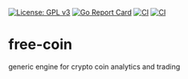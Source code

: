 [![License: GPL v3](https://img.shields.io/badge/License-GPLv3-blue.svg)](https://www.gnu.org/licenses/gpl-3.0)
[![Go Report Card](https://goreportcard.com/badge/github.com/drakos74/free-coin)](https://goreportcard.com/report/github.com/drakos74/free-coin)
[![CI](https://github.com/drakos74/free-coin/workflows/ci/badge.svg)](https://github.com/drakos74/free-coin/actions?query=workflow%3Afree-coin-lint)
[![CI](https://github.com/drakos74/free-coin/workflows/ci/badge.svg)](https://github.com/drakos74/free-coin/actions?query=workflow%3Afree-coin-test)
# free-coin
generic engine for crypto coin analytics and trading
